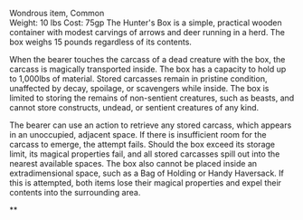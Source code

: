 Wondrous item, Common  
Weight: 10 lbs
Cost: 75gp
The Hunter's Box is a simple, practical wooden container with modest carvings of arrows and deer running in a herd. The box weighs 15 pounds regardless of its contents. 

When the bearer touches the carcass of a dead creature with the box, the carcass is magically transported inside. The box has a capacity to hold up to 1,000lbs of material. Stored carcasses remain in pristine condition, unaffected by decay, spoilage, or scavengers while inside. The box is limited to storing the remains of non-sentient creatures, such as beasts, and cannot store constructs, undead, or sentient creatures of any kind.

The bearer can use an action to retrieve any stored carcass, which appears in an unoccupied, adjacent space. If there is insufficient room for the carcass to emerge, the attempt fails. Should the box exceed its storage limit, its magical properties fail, and all stored carcasses spill out into the nearest available spaces. The box also cannot be placed inside an extradimensional space, such as a Bag of Holding or Handy Haversack. If this is attempted, both items lose their magical properties and expel their contents into the surrounding area.

**